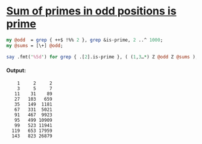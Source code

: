 [1]: https://rosettacode.org/wiki/Sum_of_primes_in_odd_positions_is_prime

# [Sum of primes in odd positions is prime][1]

```perl
my @odd  = grep { ++$ !%% 2 }, grep &is-prime, 2 ..^ 1000;
my @sums = [\+] @odd;
 
say .fmt('%5d') for grep { .[2].is-prime }, ( (1,3…*) Z @odd Z @sums );
```

#### Output:
```
    1     2     2
    3     5     7
   11    31    89
   27   103   659
   35   149  1181
   67   331  5021
   91   467  9923
   95   499 10909
   99   523 11941
  119   653 17959
  143   823 26879
```
